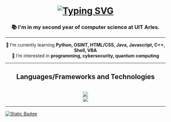 <h1 align="center">
<a href="https://git.io/typing-svg">
  <img src="https://readme-typing-svg.herokuapp.com?font=Martian+Mono&duration=3000&pause=500&color=AFDFF7&center=true&width=500&height=70&lines=Hi+!+%F0%9F%91%8B;I'm+Rabah+%F0%9F%91%A8%F0%9F%8F%BB%E2%80%8D%F0%9F%92%BB;A+CS+Student+!" alt="Typing SVG" />
</a>
</h1>

<h3 align="center">📚 I'm in my second year of computer science at UIT Arles.</h3>

<hr/>
<div align="center">
 🌱 I’m currently learning <strong>Python, OSINT, HTML/CSS, Java, Javascript, C++, Shell, VBA</strong><br/>
 👀 I’m interested in <strong>programming, cybersecurity, quantum computing</strong>
</div>
<hr/>
 
 <h2 align="center">Languages/Frameworks and Technologies</h2>
 
<br/>

<div align="center">
    <img src="https://skillicons.dev/icons?i=js,html,css,bootstrap,cpp,qt,java,python,postgres" /><br>
     <img src="https://skillicons.dev/icons?i=github,gitlab,powershell,linux,bash,git,vim,azure,postman" /><br>

</div>

<hr />

[![Static Badge](https://img.shields.io/badge/LinkedIn-Rabah%20Nini-000080)](https://www.linkedin.com/in/rabah-nini-330a26263/)

